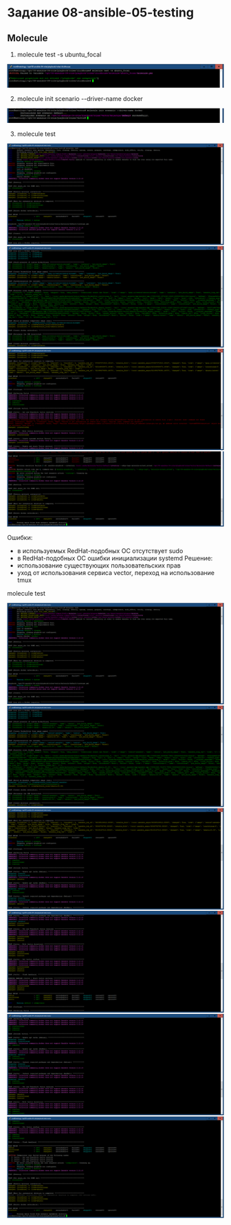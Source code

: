 # Задание 08-ansible-05-testing

## Molecule

1. molecule test -s ubuntu_focal

![Stage1](./pictures/Stage1.png)

2. molecule init scenario --driver-name docker

![Stage2](./pictures/Stage2.png)

3. molecule test

![Stage3_1_err](./pictures/Stage3_1_err.png)
![Stage3_2_err](./pictures/Stage3_2_err.png)
![Stage3_3_err](./pictures/Stage3_3_err.png)
![Stage3_4_err](./pictures/Stage3_4_err.png)

Ошибки:
 - в используемых RedHat-подобных ОС отсутствует sudo
 - в RedHat-подобных ОС ошибки инициализации systemd
Решение:
 - использование существующих пользовательских прав
 - уход от использования сервиса vector, переход на использование tmux

molecule test

![Stage3_1_ok](./pictures/Stage3_1_ok.png)
![Stage3_2_ok](./pictures/Stage3_2_ok.png)
![Stage3_3_ok](./pictures/Stage3_3_ok.png)
![Stage3_4_ok](./pictures/Stage3_4_ok.png)
![Stage3_5_ok](./pictures/Stage3_5_ok.png)
![Stage3_6_ok](./pictures/Stage3_6_ok.png)

